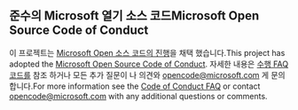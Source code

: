 ## <a name="microsoft-open-source-code-of-conduct"></a><span data-ttu-id="4862c-101">준수의 Microsoft 열기 소스 코드</span><span class="sxs-lookup"><span data-stu-id="4862c-101">Microsoft Open Source Code of Conduct</span></span>
<span data-ttu-id="4862c-102">이 프로젝트는 [Microsoft Open 소스 코드의 진행](https://opensource.microsoft.com/codeofconduct/)을 채택 했습니다.</span><span class="sxs-lookup"><span data-stu-id="4862c-102">This project has adopted the [Microsoft Open Source Code of Conduct](https://opensource.microsoft.com/codeofconduct/).</span></span>
<span data-ttu-id="4862c-103">자세한 내용은 [수행 FAQ 코드를](https://opensource.microsoft.com/codeofconduct/faq/) 참조 하거나 모든 추가 질문이 나 의견와 [opencode@microsoft.com](mailto:opencode@microsoft.com) 게 문의 합니다.</span><span class="sxs-lookup"><span data-stu-id="4862c-103">For more information see the [Code of Conduct FAQ](https://opensource.microsoft.com/codeofconduct/faq/) or contact [opencode@microsoft.com](mailto:opencode@microsoft.com) with any additional questions or comments.</span></span>